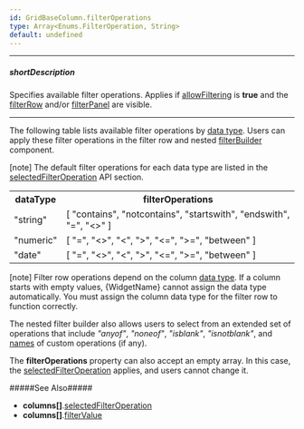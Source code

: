 ```yaml
---
id: GridBaseColumn.filterOperations
type: Array<Enums.FilterOperation, String>
default: undefined
---
```

---
##### shortDescription
Specifies available filter operations. Applies if [allowFiltering](/api-reference/_hidden/GridBaseColumn/allowFiltering.md '{basewidgetpath}/Configuration/columns/#allowFiltering') is **true** and the [filterRow](/api-reference/10%20UI%20Components/GridBase/1%20Configuration/filterRow '{basewidgetpath}/Configuration/filterRow/') and/or [filterPanel](/api-reference/10%20UI%20Components/GridBase/1%20Configuration/filterPanel '{basewidgetpath}/Configuration/filterPanel/') are visible.

---
The following table lists available filter operations by [data type](/api-reference/_hidden/GridBaseColumn/dataType.md '{basewidgetpath}/Configuration/columns/#dataType'). Users can apply these filter operations in the filter row and nested [filterBuilder](/api-reference/10%20UI%20Components/GridBase/1%20Configuration/filterBuilder.md '{basewidgetpath}/Configuration/#filterBuilder') component.

[note] The default filter operations for each data type are listed in the [selectedFilterOperation](/api-reference/_hidden/GridBaseColumn/selectedFilterOperation.md '{basewidgetpath}/Configuration/columns/#selectedFilterOperation') API section.

<table class="dx-table">
  <tr>
    <th>dataType</th>
    <th>filterOperations</th>
  </tr>
  <tr>
    <td>"string"</td>
    <td>[ "contains", "notcontains", "startswith", "endswith", "=", "<>" ]</td>
  </tr>
  <tr>
    <td>"numeric"</td>
    <td>[ "=", "<>", "<", ">", "<=", ">=", "between" ]</td>
  </tr>
  <tr>
    <td>"date"</td>
    <td>[ "=", "<>", "<", ">", "<=", ">=", "between" ]</td>
  </tr>
</table>

[note] Filter row operations depend on the column [data type]({basewidgetpath}/Configuration/columns/#dataType). If a column starts with empty values, {WidgetName} cannot assign the data type automatically. You must assign the column data type for the filter row to function correctly.

The nested filter builder also allows users to select from an extended set of operations that include *"anyof"*, *"noneof"*, *"isblank"*, *"isnotblank"*, and [names](/api-reference/_hidden/dxFilterBuilderCustomOperation/name.md '/Documentation/ApiReference/UI_Components/dxFilterBuilder/Configuration/customOperations/#name') of custom operations (if any).

The **filterOperations** property can also accept an empty array. In this case, the [selectedFilterOperation](/api-reference/_hidden/GridBaseColumn/selectedFilterOperation.md '{basewidgetpath}/Configuration/columns/#selectedFilterOperation') applies, and users cannot change it.

#####See Also#####
- **columns[]**.[selectedFilterOperation](/api-reference/_hidden/GridBaseColumn/selectedFilterOperation.md '{basewidgetpath}/Configuration/columns/#selectedFilterOperation')
- **columns[]**.[filterValue](/api-reference/_hidden/GridBaseColumn/filterValue.md '{basewidgetpath}/Configuration/columns/#filterValue')
